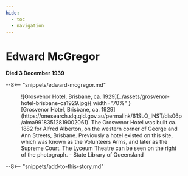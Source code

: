 ```yaml
---
hide:
  - toc
  - navigation 
---
```


# Edward McGregor

**Died 3 December 1939**

--8<-- "snippets/edward-mcgregor.md"

<figure markdown>
  ![Grosvenor Hotel, Brisbane, ca. 1929](../assets/grosvenor-hotel-brisbane-ca1929.jpg){ width="70%" }
  <figcaption markdown>[Grosvenor Hotel, Brisbane, ca. 1929](https://onesearch.slq.qld.gov.au/permalink/61SLQ_INST/dls06p/alma99183512819002061). The Grosvenor Hotel was built ca. 1882 for Alfred Alberton, on the western corner of George and Ann Streets, Brisbane. Previously a hotel existed on this site, which was known as the Volunteers Arms, and later as the Supreme Court. The Lyceum Theatre can be seen on the right of the photograph. -  State Library of Queensland</figcaption>
</figure>

--8<-- "snippets/add-to-this-story.md"